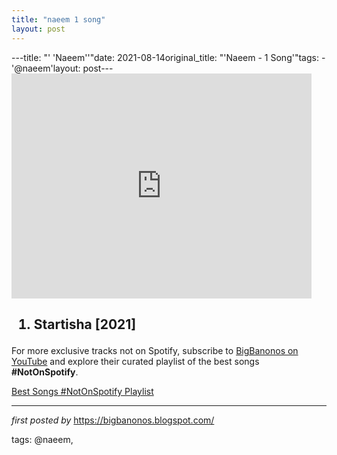 ```yaml
---
title: "naeem 1 song"
layout: post
---
```

---title: "' 'Naeem''"date: 2021-08-14original_title: "'Naeem - 1 Song'"tags:  - '@naeem'layout: post---<iframe frameborder="0" height="360" src="https://youtube.com/embed/GTyCfPA8tjk" width="480"></iframe><h2><ol><li>Startisha [2021]</li></ol></h2><!--Subscribe and Playlist Links--><div>    <p>For more exclusive tracks not on Spotify, subscribe to <a href="https://www.youtube.com/@BigBanonos" target="_blank">BigBanonos on YouTube</a> and explore their curated playlist of the best songs <strong>#NotOnSpotify</strong>.</p>    <p><a href="https://www.youtube.com/playlist?list=PLtuNtuTatqI0kFahUCbtbfenC_ET5O_tr" target="_blank">Best Songs #NotOnSpotify Playlist<br /></a></p></div><hr /><p><em>first posted by</em> <a href="https://bigbanonos.blogspot.com/" rel="noopener" target="_new">https://bigbanonos.blogspot.com/</a></p><p>tags: @naeem,</p>